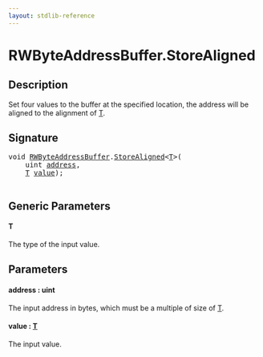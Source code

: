 ```yaml
---
layout: stdlib-reference
---
```


# RWByteAddressBuffer\.StoreAligned

## Description

Set four values to the buffer at the specified location, the address will be aligned
to the alignment of <span class='code'><a href=".html#typeparam-T" class="code_type">T</a></span>.



## Signature 

<pre>
<span class="code_keyword">void</span> <a href="../index.html" class="code_type">RWByteAddressBuffer</a>.<a href=".html">StoreAligned</a>&lt;<a href=".html#typeparam-T" class="code_type">T</a>&gt;(
    <span class="code_keyword">uint</span> <a href=".html#decl-address" class="code_param">address</a>,
    <a href=".html#typeparam-T" class="code_type">T</a> <a href=".html#decl-value" class="code_param">value</a>);

</pre>

## Generic Parameters

####  <a id="typeparam-T"></a>T
The type of the input value.


## Parameters

####  <a id="decl-address"></a>address  : uint
The input address in bytes, which must be a multiple of size of <span class='code'><a href=".html#typeparam-T" class="code_type">T</a></span>.

####  <a id="decl-value"></a>value  : [T](.html#typeparam-T)
The input value.


